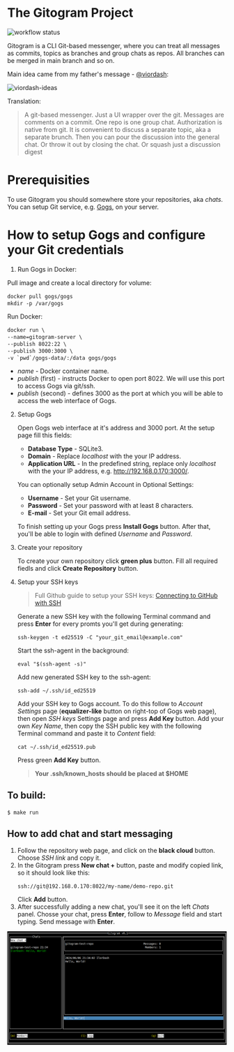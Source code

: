 # The Gitogram Project

![workflow status](https://github.com/IlorDash/gitogram/actions/workflows/gitogram.yml/badge.svg)

Gitogram is a CLI Git-based messenger, where you can treat all messages as commits, topics as branches and group chats as repos. All branches can be merged in main branch and so on.

Main idea came from my father's message - [@viordash](https://github.com/viordash):

![viordash-ideas](https://github.com/IlorDash/gitogram/assets/48730197/e3c3bfe1-9562-4304-afdd-b8e67e51f678)

Translation:
> A git-based messenger. Just a UI wrapper over the git. Messages are comments on a commit. One repo is one group chat. Authorization is native from git. It is convenient to discuss a separate topic, aka a separate brunch. Then you can pour the discussion into the general chat. Or throw it out by closing the chat. Or squash just a discussion digest

# Prerequisities
To use Gitogram you should somewhere store your repositories, aka *chats*. You can setup Git service, e.g. [Gogs](https://github.com/gogs/gogs), on your server.

# How to setup Gogs and configure your Git credentials

1. Run Gogs in Docker:

Pull image  and create a local directory for volume:

```shell
docker pull gogs/gogs
mkdir -p /var/gogs
```

Run Docker:

```shell
docker run \
--name=gitogram-server \
--publish 8022:22 \
--publish 3000:3000 \
-v `pwd`/gogs-data/:/data gogs/gogs
```

  * *name* - Docker container name.
  * *publish* (first) - instructs Docker to open port 8022. We will use this port to access Gogs via git/ssh.
  * *publish* (second) - defines 3000 as the port at which you will be able to access the web interface of Gogs.

2. Setup Gogs

	Open Gogs web interface at it's address and 3000 port. At the setup page fill this fields:

	  * **Database Type** - SQLite3.
      * **Domain** - Replace *localhost* with the your IP address.
      * **Application URL** - In the predefined string, replace only *localhost* with the your IP address, e.g. http://192.168.0.170:3000/.

	You can optionally setup Admin Account in Optional Settings:

      * **Username** - Set your Git username.
	  * **Password** - Set your password with at least 8 characters.
	  * **E-mail** - Set your Git email address.

	To finish setting up your Gogs press **Install Gogs** button. After that, you'll be able to login with defined *Username* and *Password*.

3. Create your repository

	To create your own repository click **green plus** button. Fill all required fiedls and click **Create Repository** button.

4. Setup your SSH keys

	> Full Github guide to setup your SSH keys: [Connecting to GitHub with SSH](https://docs.github.com/en/authentication/connecting-to-github-with-ssh)

	Generate a new SSH key with the following Terminal command and press **Enter** for every promts you'll get during generating:
	```shell
	ssh-keygen -t ed25519 -C "your_git_email@example.com"
	```

	Start the ssh-agent in the background:
	```shell
	eval "$(ssh-agent -s)"
	```
	Add new generated SSH key to the ssh-agent:
	```
	ssh-add ~/.ssh/id_ed25519
	```
	Add your SSH key to Gogs account. To do this follow to *Account Settings* page (**equalizer-like** button on right-top of Gogs web page), then open *SSH keys* Settings page and press **Add Key** button. Add your own *Key Name*, then copy the SSH public key with the following Terminal command and paste it to *Content* field:
	```
	cat ~/.ssh/id_ed25519.pub
	```
	Press green **Add Key** button.

	> **Your .ssh/known_hosts should be placed at $HOME**

## To build:
```
$ make run
```

## How to add chat and start messaging

1. Follow the repository web page, and click on the **black cloud** button. Choose *SSH link* and copy it.
2. In the Gitogram press **New chat +** button, paste and modify copied link, so it should look like this:
	```
	ssh://git@192.168.0.170:8022/my-name/demo-repo.git
	```
	Click **Add** button.
3. After successfully adding a new chat, you'll see it on the left *Chats* panel. Chosse your chat, press **Enter**, follow to *Message* field and start typing. Send message with **Enter**.

![Screenshot](gitogram.png)
